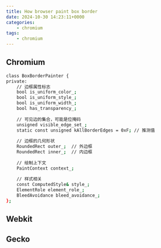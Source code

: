```yaml
---
title: How browser paint box border
date: 2024-10-30 14:23:11+0000
categories:
    - chromium
tags:
    - chromium
---
```

<script defer src="/ringbuffer.js" type="module"></script>
<script defer src="/newton-pendulum.js" type="module"></script>

<interactive-bar-chart>
</interactive-bar-chart>

<snow-fall></snow-fall>

<script defer src="/browser-border-paint.js" type="module"></script>

## Chromium

```bash
class BoxBorderPainter {
private:
    // 边框属性标志
    bool is_uniform_color_;
    bool is_uniform_style_;
    bool is_uniform_width_;
    bool has_transparency_;
    
    // 可见边的集合，可能是位掩码
    unsigned visible_edge_set_;
    static const unsigned kAllBorderEdges = 0xF; // 推测值
    
    // 边框的几何形状
    RoundedRect outer_;  // 外边框
    RoundedRect inner_;  // 内边框
    
    // 绘制上下文
    PaintContext context_;
    
    // 样式相关
    const ComputedStyle& style_;
    ElementRole element_role_;
    BleedAvoidance bleed_avoidance_;
};
```

## Webkit


## Gecko